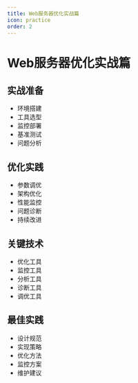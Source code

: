 ```yaml
---
title: Web服务器优化实战篇
icon: practice
order: 2
---
```


# Web服务器优化实战篇

## 实战准备
- 环境搭建
- 工具选型
- 监控部署
- 基准测试
- 问题分析

## 优化实践
- 参数调优
- 架构优化
- 性能监控
- 问题诊断
- 持续改进

## 关键技术
- 优化工具
- 监控工具
- 分析工具
- 诊断工具
- 调优工具

## 最佳实践
- 设计规范
- 实现策略
- 优化方法
- 监控方案
- 维护建议
